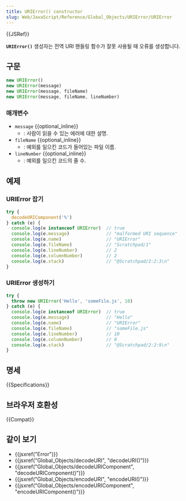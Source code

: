 ```yaml
---
title: URIError() constructor
slug: Web/JavaScript/Reference/Global_Objects/URIError/URIError
---
```

{{JSRef}}

**`URIError()`** 생성자는 전역 URI 핸들링 함수가 잘못 사용될 때 오류를 생성합니다.

## 구문

```js
new URIError()
new URIError(message)
new URIError(message, fileName)
new URIError(message, fileName, lineNumber)
```

### 매개변수

- `message` {{optional_inline}}
  - : 사람이 읽을 수 있는 에러에 대한 설명.
- `fileName` {{optional_inline}}
  - : 예외를 일으킨 코드가 들어있는 파일 이름.
- `lineNumber` {{optional_inline}}
  - : 예외를 일으킨 코드의 줄 수.

## 예제

### URIError 잡기

```js
try {
  decodeURIComponent('%')
} catch (e) {
  console.log(e instanceof URIError)  // true
  console.log(e.message)              // "malformed URI sequence"
  console.log(e.name)                 // "URIError"
  console.log(e.fileName)             // "Scratchpad/1"
  console.log(e.lineNumber)           // 2
  console.log(e.columnNumber)         // 2
  console.log(e.stack)                // "@Scratchpad/2:2:3\n"
}
```

### URIError 생성하기

```js
try {
  throw new URIError('Hello', 'someFile.js', 10)
} catch (e) {
  console.log(e instanceof URIError)  // true
  console.log(e.message)              // "Hello"
  console.log(e.name)                 // "URIError"
  console.log(e.fileName)             // "someFile.js"
  console.log(e.lineNumber)           // 10
  console.log(e.columnNumber)         // 0
  console.log(e.stack)                // "@Scratchpad/2:2:9\n"
}
```

## 명세

{{Specifications}}

## 브라우저 호환성

{{Compat}}

## 같이 보기

- {{jsxref("Error")}}
- {{jsxref("Global_Objects/decodeURI", "decodeURI()")}}
- {{jsxref("Global_Objects/decodeURIComponent", "decodeURIComponent()")}}
- {{jsxref("Global_Objects/encodeURI", "encodeURI()")}}
- {{jsxref("Global_Objects/encodeURIComponent", "encodeURIComponent()")}}
